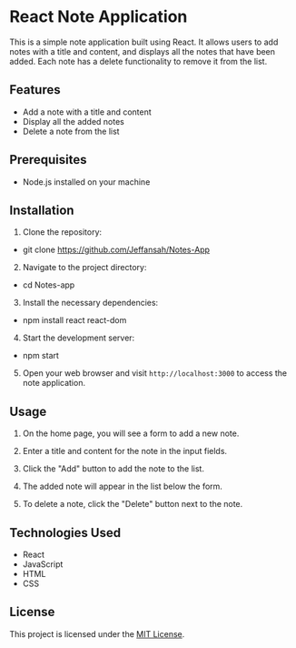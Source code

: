 # React Note Application

This is a simple note application built using React. It allows users to add notes with a title and content, and displays all the notes that have been added. Each note has a delete functionality to remove it from the list.

## Features

- Add a note with a title and content
- Display all the added notes
- Delete a note from the list

## Prerequisites

- Node.js installed on your machine

## Installation

1. Clone the repository:

- git clone https://github.com/Jeffansah/Notes-App

2. Navigate to the project directory:

- cd Notes-app

3. Install the necessary dependencies:

- npm install react react-dom

4. Start the development server:

- npm start

5. Open your web browser and visit `http://localhost:3000` to access the note application.

## Usage

1. On the home page, you will see a form to add a new note.

2. Enter a title and content for the note in the input fields.

3. Click the "Add" button to add the note to the list.

4. The added note will appear in the list below the form.

5. To delete a note, click the "Delete" button next to the note.

## Technologies Used

- React
- JavaScript
- HTML
- CSS

## License

This project is licensed under the [MIT License](LICENSE).
